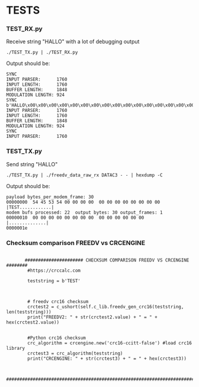 # TESTS

### TEST_RX.py

Receive string "HALLO" with a lot of debugging output
```
./TEST_TX.py | ./TEST_RX.py
```
Output should be:
```
SYNC
INPUT PARSER:      1760
INPUT LENGTH:      1760
BUFFER LENGTH:     1848
MODULATION LENGTH: 924
SYNC
b'HALLO\x00\x00\x00\x00\x00\x00\x00\x00\x00\x00\x00\x00\x00\x00\x00\x00\x00\x00\x00\x00\x00\x00\x00\x00\x00\x15S'
INPUT PARSER:      1760
INPUT LENGTH:      1760
BUFFER LENGTH:     1848
MODULATION LENGTH: 924
SYNC
INPUT PARSER:      1760
```

### TEST_TX.py 

Send string "HALLO"
```
./TEST_TX.py | ./freedv_data_raw_rx DATAC3 - - | hexdump -C
```
Output should be:
```
payload bytes_per_modem_frame: 30
00000000  54 45 53 54 00 00 00 00  00 00 00 00 00 00 00 00  |TEST............|
modem bufs processed: 22  output bytes: 30 output_frames: 1 
00000010  00 00 00 00 00 00 00 00  00 00 00 00 00 00        |..............|
0000001e
```
       
       
### Checksum comparison FREEDV vs CRCENGINE       
```
       
       ###################### CHECKSUM COMPARISON FREEDV VS CRCENGINE ########
        #https://crccalc.com
        
        teststring = b'TEST'
        

     
        # freedv crc16 checksum
        crctest2 = c_ushort(self.c_lib.freedv_gen_crc16(teststring, len(teststring)))
        print("FREEDV2: " + str(crctest2.value) + " = " + hex(crctest2.value))      
        
      
        #Python crc16 checksum
        crc_algorithm = crcengine.new('crc16-ccitt-false') #load crc16 library 
        crctest3 = crc_algorithm(teststring)
        print("CRCENGINE: " + str(crctest3) + " = " + hex(crctest3))
        
        
        #######################################################################
```

